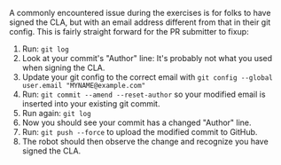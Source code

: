 A commonly encountered issue during the exercises is for folks to have
signed the CLA, but with an email address different from that in their git
config.  This is fairly straight forward for the PR submitter to fixup:

1. Run: `git log`
1. Look at your commit's "Author" line:  It's probably not what you used when
   signing the CLA.
1. Update your git config to the correct email with `git config --global
   user.email "MYNAME@example.com"`
1. Run: `git commit --amend --reset-author` so your modified email is
   inserted into your existing git commit.
1. Run again: `git log`
1. Now you should see your commit has a changed "Author" line.
1. Run: `git push --force` to upload the modified commit to GitHub.
1. The robot should then observe the change and recognize you have signed
   the CLA.
